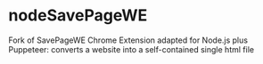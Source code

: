 # nodeSavePageWE
Fork of SavePageWE Chrome Extension adapted for Node.js plus Puppeteer: converts a website into a self-contained single html file
